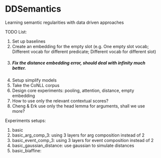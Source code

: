 # DDSemantics
Learning semantic regularities with data driven approaches

TODO List:
1. Set up baselines
1. Create an embedding for the empty slot (e.g. One empty slot vocab; 
Different vocab for different predicate; Different vocab for different slot)
1. ##### Fix the distance embedding error, should deal with infinity much better.
1. Setup simplify models
1. Take the CoNLL corpus
1. Design core experiments: pooling, attention, distance, empty embedding
1. How to use only the relevant contextual scores?
1. Cheng & Erk use only the head lemma for arguments, shall we use more?

Experiments setups:
1. basic
1. basic_arg_comp_3: using 3 layers for arg composition instead of 2
1. basic_event_comp_3: using 3 layers for event composition instead of 2
1. basic_gaussian_distance: use gaussian to simulate distances
1. basic_biaffine:

